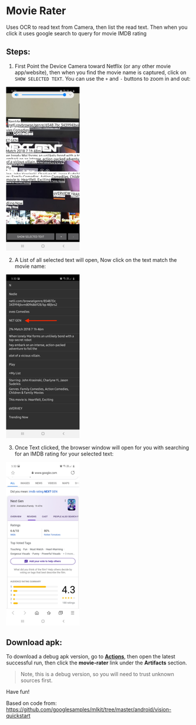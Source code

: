 # Movie Rater

Uses OCR to read text from Camera, then list the read text. Then when you click it uses
google search to query for movie IMDB rating 


## Steps:
 
1. First Point the Device Camera toward Netflix (or any other movie app/website), then when you find the movie
name is captured, click on `SHOW SELECTED TEXT`. You can use the `+` and `-` buttons to zoom in and out:

<img src="https://raw.githubusercontent.com/mhewedy/movie-rater/master/etc/1.jpg"  width="200px"/>

2. A List of all selected text will open, Now click on the text match the movie name:

<img src="https://raw.githubusercontent.com/mhewedy/movie-rater/master/etc/2.jpg"  width="200px"/>

3. Once Text clicked, the browser window will open for you with searching for an IMDB rating for your selected text:
<img src="https://raw.githubusercontent.com/mhewedy/movie-rater/master/etc/3.jpg"  width="200px"/> 


## Download apk:

To download a debug apk version, go to **[Actions](https://github.com/mhewedy/movie-rater/actions)**, 
then open the latest successful run, then click the **movie-rater** link under the **Artifacts** section.

> Note, this is a debug version, so you will need to trust unknown sources first.  

Have fun!

Based on code from: https://github.com/googlesamples/mlkit/tree/master/android/vision-quickstart 